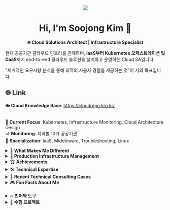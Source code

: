 <div align="center">
<img src="https://capsule-render.vercel.app/api?type=waving&height=300&color=gradient&text=KIM%20SOOJONG&reversal=true">

# Hi, I'm Soojong Kim 👋
**🔥 Cloud Solutions Architect | Infrastructure Specialist**
</div>

현재 공공기관 클라우드 인프라를 관제하며, **IaaS부터 Kubernetes 오케스트레이션 및 DaaS**까지 
end-to-end 클라우드 솔루션을 설계하고 운영하는 Cloud SA입니다.

"체계적인 요구사항 분석을 통해 최적의 사용자 경험을 제공하는 것"이 저의 목표입니다.

## 🌐 Link
**☁️ Cloud Knowledge Base**: https://cloudrepo.kro.kr/

##
📍 **Current Focus**: Kubernetes, Infrastructure Monitoring, Cloud Architecture Design  
📊 **Monitoring**: 지역별 10개 공공기관  
🔧 **Specialization**: IaaS, Middleware, Troubleshooting, Linux

<details>
<summary>🎯 <strong>What Makes Me Different</strong></summary>

### 🔥 **공공기관 실무 경험 보유자**
> 이론이나 토이프로젝트 경험만 있는 게 아닌,
> **실제 10개 공공기관의 프로덕션 환경을 직접 관제하며 쌓은 실무 경험**

### 🛠️ **Full-Stack Infrastructure Engineer**
> **기획부터 배포, 운영, 보안까지** 
> end-to-end 인프라 생명주기를 모두 다룰 수 있는 전문가

### 🚀 **신속한 문제 해결 능력**
> 긴급 상황 발생 시 **핵심 문제 파악 및 해결책 도출**
> 보안 당국 제출용 보안 분석서까지 작성할 수 있는 전문성

</details>

<details>
<summary>🎯 <strong>Production Infrastructure Management</strong></summary>

### 💼 공공기관 클라우드 인프라 관제 (10개 기관)
- **운영 안정성 99.9% 달성** (연간 다운타임 8시간 미만)
- **비용 최적화 30% 절감** (클라우드 리소스 효율화를 통한)
- **보안 사고 0건** (2024년 기준 보안 정책 100% 준수)

### 💼 주요 업무 영역
- 🛡️ **Security Consulting**: 접속 차단, 보안 정책 수립
- 🌐 **API Integration**: API 구축 및 최적화
- ⚡ **Performance Optimization**: CDN 구성, Load Balancer 설계
- 🔍 **Monitoring & Logging**: Agent 설치, 시스템 모니터링 구축
- 🏗️ **Infrastructure Design**: 신규 서비스 인프라 아키텍처 설계

</details>

<details>
<summary>🏆 <strong>Achievements</strong></summary>

### 📈 주요 성과
- **⚡ 시스템 안정성 99.9% 달성** - 10개 공공기관 무중단 서비스 운영
- **💰 클라우드 비용 30% 절감** - 인프라 최적화를 통한 예산 효율성 증대
- **🛡️ 보안 사고 제로** - 체계적인 보안 정책 수립 및 관리
- **🥇 교육기관 프로젝트 팀장 3회 및 스터디 장** - 검증된 리더십과 프로젝트 관리 능력

### 🎯 멘토링 & 교육 경력
- **교육기관 멘토** (클라우드 특례/AI서비스 엔지니어 과정, 2024-2025)
- **대학교 클라우드 특강** (다수 대학교 AWS/NCP 교육)
- **고등학교 진로 멘토링** (SW마이스터고 클라우드 진로 특강)

</details>

<details>
<summary>🛠 <strong>Technical Expertise</strong></summary>

### Container Orchestration
- Kubernetes cluster 구성 및 관리
- Docker containerization 및 최적화
- CI/CD pipeline 구축 (Jenkins)

### Cloud Architecture
- Cloud 환경 설계 (AWS, Naver Cloud Platform, KT Cloud)
- Load Balancer 구성 및 트래픽 관리
- CDN 최적화 및 성능 튜닝
- 3rd Party Tool 세팅

### Security & Networking
- SSL/TLS 인증서 관리
- Nginx/Apache 리버스 프록시 구성
- Network Access Control 및 방화벽 정책
- WAF 세팅 및 보안 강화

### Integration & API
- 외부 API 통합
- Real-time 데이터 처리 (WebSocket, Server-Sent Events)
- Microservices 아키텍처 설계
- gRPC 통신 및 BFF 아키텍처 구현

</details>

<details>
<summary>🔧 <strong>Recent Technical Consulting Cases</strong></summary>

### 🛡️ Security & Access Control
- **AI 서비스 접속 차단**: hosts 파일 + 방화벽 이중 차단
- **신규 AI 플랫폼 도입**: 기존 인프라와 신규 서비스 간 충돌 분석 (보안 당국 제출용)

### 🌐 API & Integration Solutions  
- **번역 API 최적화**: 대학교 번역 서비스 응답속도 및 전송량 최적화
- **Translation Service**: Text/Website Translation 혼합 사용으로 비용 최적화

### ⚡ Performance & Infrastructure
- **A지역 CDN 추가**: 글로벌 콘텐츠 전송 최적화
- **B지역 Load Balancer 구성**: 사이트 트래픽 분산 아키텍처 설계
- **C지역 로그 수집**: Agent 설치를 위한 네트워크 구성

### 🔍 Monitoring & Troubleshooting
- **메일 서버 용량 최적화**: 스토리지 사용량 분석 및 용량 할당 전략 수립
- **D지역 교육 시스템 미들웨어**: 시스템 연동 및 디렉토리 권한 관리

</details>

<details>
<summary>🎮 <strong>Fun Facts About Me</strong></summary>

- **🧩 Problem Solver**: 알고리즘 문제 해결을 즐기며, 이 논리적 사고를 실무에 적용
- **📚 Tech Educator**: 복잡한 기술을 쉽게 설명하는 강의와 멘토링 전문가
- **🎯 Goal-Oriented**: "왜?"를 끊임없이 질문하며 근본적인 해결책을 찾는 스타일
- **🤝 Team Player**: 3번의 팀장 경험으로 검증된 리더십과 소통 능력

**💡 "기술은 사람을 위해 존재한다"는 신념으로, 
복잡한 기술을 사용자 친화적인 솔루션으로 만드는 것이 저의 강점입니다.**

</details>

<br/>

<details>
<summary>🔥 <strong>언어와 도구</strong></summary>

<div align="center">

<img src="https://img.shields.io/badge/JAVA-007396?style=for-the-badge&logo=java&logoColor=white"><img src="https://img.shields.io/badge/HTML-E34F26?style=for-the-badge&logo=html5&logoColor=white"><img src="https://img.shields.io/badge/css-1572B6?style=for-the-badge&logo=css3&logoColor=white"><img src="https://img.shields.io/badge/javascript-F7DF1E?style=for-the-badge&logo=javascript&logoColor=black"><img src="https://img.shields.io/badge/mysql-4479A1?style=for-the-badge&logo=mysql&logoColor=white"><img src="https://img.shields.io/badge/react-61DAFB?style=for-the-badge&logo=react&logoColor=black"><img src="https://img.shields.io/badge/github-181717?style=for-the-badge&logo=github&logoColor=white"><img src="https://img.shields.io/badge/Oracle-F80000.svg?&style=for-the-badge&logo=Oracle&logoColor=white"><img src="https://img.shields.io/badge/Python-3776AB?style=for-the-badge&logo=Python&logoColor=white">
<img src="https://img.shields.io/badge/Amazon%20EC2-FF9900?style=for-the-badge&logo=Amazon%20EC2&logoColor=white"><img src="https://img.shields.io/badge/docker-%230db7ed.svg?style=for-the-badge&logo=docker&logoColor=white"><img src="https://img.shields.io/badge/nginx-%23009639.svg?style=for-the-badge&logo=nginx&logoColor=white"><img src="https://img.shields.io/badge/Ubuntu-E95420?style=for-the-badge&logo=Ubuntu&logoColor=white"/>

</div>

</details>

<details>
<summary>📂 <strong>수행 프로젝트</strong></summary>

<details>
<summary>🔴 <strong>차량 운행 관리 시스템 [ 개인 프로젝트 ]</strong></summary>

### ✅ 기술스택

<div align="center">
<img src="https://img.shields.io/badge/React-61DAFB?style=for-the-badge&logo=react&logoColor=black"><img src="https://img.shields.io/badge/TypeScript-3178C6?style=for-the-badge&logo=typescript&logoColor=white"><img src="https://img.shields.io/badge/Supabase-3ECF8E?style=for-the-badge&logo=supabase&logoColor=white"><img src="https://img.shields.io/badge/Tailwind_CSS-38B2AC?style=for-the-badge&logo=tailwind-css&logoColor=white"><img src="https://img.shields.io/badge/Vite-646CFF?style=for-the-badge&logo=vite&logoColor=white"><img src="https://img.shields.io/badge/Vercel-000000?style=for-the-badge&logo=vercel&logoColor=white">
</div>

**프로젝트 기간**: 2025.05 ~ 진행중 (바이브 코딩 개발)

**프로젝트 개요**: React + TypeScript + Supabase 기반 차량 운행 기록 관리 및 통계 분석 웹 애플리케이션

**Demo**: https://blue-route-keeper.kro.kr

**GitHub**: https://github.com/Soojong94/blue-route-keeper.git

**개발 스타일**: 바이브 코딩 (Vibe Coding)

**핵심 성과**:
- **🚀 실용성 중심 설계**: 실제 업무에서 사용할 수 있는 직관적이고 효율적인 UI/UX 구현
- **⚡ 스마트 입력 시스템**: 최근 사용 기록과 자동완성 기능으로 입력 효율성 70% 향상
- **💰 스마트 가격 추천**: 동일 경로 과거 데이터 기반 단가 자동 제안 기능
- **📊 실시간 통계**: 차량별, 기간별 운행 통계 및 시각적 보고서 생성
- **🔐 보안 인증**: Google OAuth를 통한 안전한 사용자 인증 및 개인 데이터 관리

**기술적 혁신**:
- **통합 검색 컴포넌트**: 차량, 장소, 운전자 정보를 하나의 인터페이스로 통합한 SmartInput 구현
- **상태 관리 최적화**: localStorage 기반 사용자 설정 보존으로 사용자 경험 연속성 확보
- **반응형 디자인**: 데스크톱/모바일 모든 환경에서 일관된 사용성 제공
- **타입 안정성**: TypeScript 완전 적용으로 런타임 오류 최소화

**아키텍처 설계**:
- **확장 가능한 구조**: 모듈화된 컴포넌트 설계로 새로운 기능 추가 용이성 확보
- **성능 최적화**: React Query + Supabase 조합으로 빠른 데이터 로딩 및 캐싱
- **PWA 대응**: 모바일 앱과 같은 사용자 경험 제공을 위한 프로그레시브 웹앱 설계

**비즈니스 가치**: 
- 수기 기록 대비 **입력 시간 80% 단축**
- 과거 데이터 기반 **예산 계획 수립 지원**
- 운행 패턴 분석을 통한 **효율적 업무 관리**

**지속적 개선**: 라이브 코딩 / 바이브 코딩 방식으로 실시간 기능 개선 및 새로운 요구사항 반영 중

</details>

<details>
<summary>🔴 <strong>Grafana 모니터링 리포트 자동 생성 시스템 [ 개인 프로젝트 ]</strong></summary>

### ✅ 기술스택

<div align="center">
<img src="https://img.shields.io/badge/Python-3776AB?style=for-the-badge&logo=Python&logoColor=white"><img src="https://img.shields.io/badge/PowerShell-5391FE?style=for-the-badge&logo=PowerShell&logoColor=white"><img src="https://img.shields.io/badge/HTML-E34F26?style=for-the-badge&logo=html5&logoColor=white"><img src="https://img.shields.io/badge/css-1572B6?style=for-the-badge&logo=css3&logoColor=white"><img src="https://img.shields.io/badge/Grafana-F46800?style=for-the-badge&logo=Grafana&logoColor=white"><img src="https://img.shields.io/badge/Prometheus-E6522C?style=for-the-badge&logo=Prometheus&logoColor=white">
</div>

**프로젝트 기간**: 2024.04 ~ 2025.05(수시 업데이트 진행) 

**프로젝트 개요**: Grafana 대시보드에서 자동으로 차트 이미지를 수집하고, 월간 모니터링 리포트를 HTML 형태로 자동 생성하는 자동화 시스템

**GitHub**: [https://github.com/Soojong94/GrafanaReportGenerator.git]

**Documentation**: [완전한 설치/설정 가이드 포함]

**핵심 성과**:
- **⏰ 업무 효율화**: 기존 **수동 4시간 → 자동 10분**으로 **96% 시간 단축**
- **🎯 무인 자동화**: VPN을 통한 원격 자동 수집 및 리포트 생성
- **📊 통합 관리**: 서로 다른 모니터링 환경을 단일 설정으로 통합 관리
- **🔒 보안 준수**: 보안 정책을 만족하는 안전한 API 토큰 기반 인증

**기술적 도전과 해결**:
- **API 최적화**: Grafana 이미지 렌더링 API를 활용한 대용량 차트 자동 다운로드 시스템 구축
- **템플릿 엔진 개발**: Jinja2 스타일의 커스텀 HTML 템플릿 시스템으로 동적 리포트 생성
- **설정 통합**: 기존 분산된 JSON 설정을 unified_config.json 하나로 통합하여 관리 복잡도 90% 감소
- **오류 처리**: 네트워크 이슈, 토큰 만료, 이미지 렌더링 실패 등 실무 환경의 예외상황 대응

**시스템 아키텍처**:

[수집 대상 10개 기관] 
   
   ↓ (VPN)
   
[중앙 Prometheus + Grafana 서버]
   
   ↓ (HTTP API)
   
[자동화 시스템 - Python + PowerShell]
   
   ↓ (Template Engine)
   
[월간 HTML 리포트 자동 생성]

**DevOps 자동화 구현**:
- **설정 검증**: `enhanced_config_validator.py`로 JSON 스키마 및 비즈니스 로직 사전 검증
- **배치 실행**: `runall.bat`으로 수집 → 생성 → 검증까지 원클릭 자동화
- **버전 관리**: 동일 파일명 충돌 방지를 위한 자동 버전 넘버링 시스템

**비즈니스 임팩트**: 
- **운영 효율성**: 월말 리포트 작업에서 **인적 자원 96% 절약**
- **품질 향상**: 수동 오류 제거로 **일관된 품질의 리포트** 보장
- **확장성**: 신규 시스템 추가 시 설정 파일만 수정하면 즉시 적용 가능

**실무 적용**: 매월 안정적으로 모니터링 리포트를 자동 생성하고 있음

</details>

<details>
<summary>🔴 <strong>gRPC 에러 처리 패턴 구현 시스템 [ 개인 프로젝트 ]</strong></summary>

### ✅ 기술스택

<div align="center">
<img src="https://img.shields.io/badge/Python-3776AB?style=for-the-badge&logo=Python&logoColor=white"><img src="https://img.shields.io/badge/gRPC-244c5a?style=for-the-badge&logo=grpc&logoColor=white"><img src="https://img.shields.io/badge/Flask-000000?style=for-the-badge&logo=flask&logoColor=white"><img src="https://img.shields.io/badge/HTML-E34F26?style=for-the-badge&logo=html5&logoColor=white"><img src="https://img.shields.io/badge/javascript-F7DF1E?style=for-the-badge&logo=javascript&logoColor=black"><img src="https://img.shields.io/badge/docker-%230db7ed.svg?style=for-the-badge&logo=docker&logoColor=white"><img src="https://img.shields.io/badge/kubernetes-%23326ce5.svg?style=for-the-badge&logo=kubernetes&logoColor=white">
</div>

#### ✅ `개인 프로젝트` `Backend Developer` `DevOps Engineer` `Microservices Architect`

**프로젝트 기간**: 2025.03.04 ~ 2025.03.31 (4주)

**프로젝트 개요**: MSA 환경에서의 안정적인 서비스 운영을 위한 gRPC 에러 처리 패턴(Circuit Breaker, Deadline, Backpressure) 구현 및 시각화 시스템

**GitHub**: [https://github.com/Soojong94/grpc-error-handling.git]  

**핵심 성과**:
- **🛡️ 에러 처리 패턴 구현**: Circuit Breaker, Deadline, Backpressure 3가지 핵심 패턴 완전 구현
- **📊 실시간 모니터링**: WebSocket 기반 실시간 로그 수집 및 시각화 대시보드 구축
- **🏗️ MSA 아키텍처**: Frontend-BFF-Backend-DB 4계층 마이크로서비스 구조 설계
- **⚡ 적응형 시스템**: P95 기반 동적 타임아웃 조정 및 서킷브레이커 연동 시스템

**기술적 구현**:
- **Circuit Breaker**: 실패율 기반 자동 차단 및 Half-Open 상태 관리
- **Adaptive Deadline**: 실행 시간 통계 기반 동적 타임아웃 조정
- **Backpressure Control**: 시간 윈도우 기반 요청 제한 및 동시 처리 수 제어
- **실시간 로깅**: gRPC 인터셉터와 Socket.IO를 활용한 실시간 디버깅 환경

**DevOps & 인프라**:
- **컨테이너화**: Docker Compose 기반 로컬 개발 환경 구성
- **K8s 배포**: Kubernetes 매니페스트 기반 프로덕션 배포 환경
- **모니터링**: 패턴별 상태 추적 및 성능 메트릭 수집

**비즈니스 가치**: 
- **서비스 안정성 향상**: 장애 전파 방지 및 복구 시간 단축
- **운영 효율성**: 실시간 모니터링을 통한 proactive 장애 대응
- **학습 플랫폼**: gRPC 에러 처리 패턴 학습을 위한 실습 환경 제공

</details>

<details>
<summary>🔴 <strong>AI 기반 기침 소리 분석 서비스 [ 5인 팀프로젝트 ]</strong></summary>

### ✅ 기술스택

<div align="center">
<img src="https://img.shields.io/badge/HTML-E34F26?style=for-the-badge&logo=html5&logoColor=white"><img src="https://img.shields.io/badge/css-1572B6?style=for-the-badge&logo=css3&logoColor=white"><img src="https://img.shields.io/badge/javascript-F7DF1E?style=for-the-badge&logo=javascript&logoColor=black"><img src="https://img.shields.io/badge/react-61DAFB?style=for-the-badge&logo=react&logoColor=black"><img src="https://img.shields.io/badge/Python-3776AB?style=for-the-badge&logo=Python&logoColor=white"><img src="https://img.shields.io/badge/mysql-4479A1?style=for-the-badge&logo=mysql&logoColor=white"><img src="https://img.shields.io/badge/Amazon%20EC2-FF9900?style=for-the-badge&logo=Amazon%20EC2&logoColor=white"><img src="https://img.shields.io/badge/docker-%230db7ed.svg?style=for-the-badge&logo=docker&logoColor=white"><img src="https://img.shields.io/badge/nginx-%23009639.svg?style=for-the-badge&logo=nginx&logoColor=white"><img src="https://img.shields.io/badge/Ubuntu-E95420?style=for-the-badge&logo=Ubuntu&logoColor=white"/>
</div>

#### ✅ `팀장` `DevOps Engineer` `Frontend Developer` `Infrastructure Architect`

**프로젝트 기간**: 2024.05.22 ~ 2024.06.20 (4주)

**프로젝트 개요**: MFCC 특징 추출과 CRNN 딥러닝 모델을 활용한 실시간 기침 소리 분석 및 건강 상태 모니터링 서비스

**GitHub**: https://github.com/Soojong94/SilJeon.git  
**PPT**: https://www.miricanvas.com/v/137qox2

**핵심 성과**:
- **🚀 배포 자동화**: CI/CD 파이프라인 구축
- **🔒 보안 구현**: HTTPS 적용으로 Google OAuth 정책 준수 및 사용자 인증 시스템 구축  
- **💰 비용 최적화**: EKS 대신 EC2 기반 K8s 클러스터 직접 구성으로 **70% 비용 절감**
- **⚡ 성능 최적화**: Nginx 리버스 프록시와 Let's Encrypt SSL 적용

**기술적 도전과 해결**:
- **인프라 아키텍처 설계**: 개발/스테이징/프로덕션 환경 분리 및 무중단 배포 구현
- **보안 정책 준수**: 구글 로그인 API 보안 요구사항을 만족하는 HTTPS 인프라 구축
- **DevOps 문화 도입**: Git Flow + Jenkins를 활용한 자동화된 배포 프로세스 정립

**비즈니스 임팩트**: 공공 헬스케어 서비스로서의 접근성을 위해 빠른 배포와 안정성을 동시에 확보

</details>

<details>
<summary>🔴 <strong>실시간 게임 일정 관리 플랫폼 [ 5인 팀프로젝트 ]</strong></summary>

### ✅ 기술스택

<div align="center">
<img src="https://img.shields.io/badge/HTML-E34F26?style=for-the-badge&logo=html5&logoColor=white"><img src="https://img.shields.io/badge/css-1572B6?style=for-the-badge&logo=css3&logoColor=white"><img src="https://img.shields.io/badge/javascript-F7DF1E?style=for-the-badge&logo=javascript&logoColor=black"><img src="https://img.shields.io/badge/mysql-4479A1?style=for-the-badge&logo=mysql&logoColor=white"><img src="https://img.shields.io/badge/react-61DAFB?style=for-the-badge&logo=react&logoColor=black"><img src="https://img.shields.io/badge/node.js-339933?style=for-the-badge&logo=Node.js&logoColor=white"><img src="https://img.shields.io/badge/express-000000?style=for-the-badge&logo=express&logoColor=white"><img src="https://img.shields.io/badge/github-181717?style=for-the-badge&logo=github&logoColor=white">
</div>

#### ✅ `팀장` `Full-Stack Developer` `System Architect`

**프로젝트 기간**: 2024.03.20 ~ 2024.04.05 (3주)

**프로젝트 개요**: React.js + Express.js 기반 게임 스트리밍 시청자를 위한 개인화된 일정 관리 및 알림 서비스

**GitHub**: https://github.com/Soojong94/GST_project.git  
**PPT**: https://url.kr/qjo4vw

**핵심 성과**:
- **🏗️ 설계 주도 개발**: 요구사항 분석부터 DB 설계까지 전체 시스템 아키텍처 설계
- **📚 자기주도 학습**: 팀 전체가 React/Express.js 기술 스택을 독학으로 습득 후 프로덕션 레벨 구현
- **🔄 애자일 방법론**: 브레인스토밍 → 기획서 → DB 설계서 → 화면 설계서 단계별 문서화
- **🛠️ 문제 해결**: Git 버전 충돌 및 의존성 관리 이슈 해결로 팀 개발 효율성 향상

**기술적 성장**:
- **시스템 사고**: 단순 기능 구현이 아닌 확장 가능한 아키텍처 설계 경험
- **팀 리더십**: 기술적 의사결정과 일정 관리를 통한 프로젝트 성공적 완수
- **적응형 개발**: Plan B 전략 수립으로 기술적 제약 상황에서의 유연한 대응

**비즈니스 가치**: 사용자 중심 UX 설계를 통한 게임 커뮤니티 플랫폼의 새로운 접근 방식 제시

</details>

<details>
<summary>🔴 <strong>Java 기반 실시간 대전 게임 시스템 [ 4인 프로젝트 ]</strong></summary>

### ✅ 기술스택

<div align="center">
<img src="https://img.shields.io/badge/JAVA-007396?style=for-the-badge&logo=java&logoColor=white"><img src="https://img.shields.io/badge/Oracle-F80000.svg?&style=for-the-badge&logo=Oracle&logoColor=white">
</div>

#### ✅ `팀장` `Backend Developer` `Database Architect`

**프로젝트 기간**: 2024.01.26 ~ 2024.01.30 (1주)

**프로젝트 개요**: Java 객체지향 프로그래밍과 Oracle DB를 활용한 턴제 대전 게임 및 사용자 관리 시스템

**GitHub**: https://github.com/Soojong94/miniProject.git  
**PPT**: https://url.kr/imafjw

**핵심 성과**:
- **🎯 첫 리더십 경험**: 팀장으로서 프로젝트 일정 관리 및 팀원 간 업무 분배
- **💾 데이터 설계**: Oracle DB 기반 사용자 정보, 게임 기록, 랭킹 시스템 설계 및 구현
- **📋 프로세스 정립**: 개발 전 문서화 작업의 중요성 인식 및 체계적 개발 프로세스 경험
- **🤝 협업 문화**: 코드 리뷰와 버전 관리를 통한 팀 개발 기초 역량 구축

**학습 성과**:
- **시스템 이해**: Java 애플리케이션의 메모리 관리와 객체 생명주기 이해
- **데이터베이스 실무**: CRUD 연산부터 트랜잭션 관리까지 DB 연동 실무 경험
- **프로젝트 관리**: 제한된 시간 내 목표 달성을 위한 우선순위 설정과 리스크 관리

**의미**: 개발자로서의 첫 팀 프로젝트이자 리더십 역량의 출발점이 된 프로젝트

</details>

</details>

<br/>
